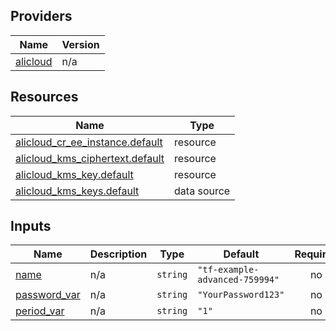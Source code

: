 <!-- BEGIN_TF_DOCS -->
## Providers

| Name | Version |
|------|---------|
| <a name="provider_alicloud"></a> [alicloud](#provider\_alicloud) | n/a |

## Resources

| Name | Type |
|------|------|
| [alicloud_cr_ee_instance.default](https://registry.terraform.io/providers/hashicorp/alicloud/latest/docs/resources/cr_ee_instance) | resource |
| [alicloud_kms_ciphertext.default](https://registry.terraform.io/providers/hashicorp/alicloud/latest/docs/resources/kms_ciphertext) | resource |
| [alicloud_kms_key.default](https://registry.terraform.io/providers/hashicorp/alicloud/latest/docs/resources/kms_key) | resource |
| [alicloud_kms_keys.default](https://registry.terraform.io/providers/hashicorp/alicloud/latest/docs/data-sources/kms_keys) | data source |

## Inputs

| Name | Description | Type | Default | Required |
|------|-------------|------|---------|:--------:|
| <a name="input_name"></a> [name](#input\_name) | n/a | `string` | `"tf-example-advanced-759994"` | no |
| <a name="input_password_var"></a> [password\_var](#input\_password\_var) | n/a | `string` | `"YourPassword123"` | no |
| <a name="input_period_var"></a> [period\_var](#input\_period\_var) | n/a | `string` | `"1"` | no |
<!-- END_TF_DOCS -->    